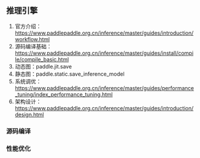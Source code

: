 ## 推理引擎
1. 官方介绍：https://www.paddlepaddle.org.cn/inference/master/guides/introduction/workflow.html
2. 源码编译基础：https://www.paddlepaddle.org.cn/inference/master/guides/install/compile/compile_basic.html
3. 动态图：paddle.jit.save
4. 静态图：paddle.static.save_inference_model
5. 系统调优：https://www.paddlepaddle.org.cn/inference/master/guides/performance_tuning/index_performance_tuning.html
6. 架构设计：https://www.paddlepaddle.org.cn/inference/master/guides/introduction/design.html



### 源码编译


### 性能优化

